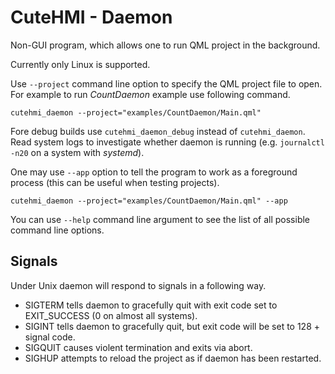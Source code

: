 # CuteHMI - Daemon

Non-GUI program, which allows one to run QML project in the background.

Currently only Linux is supported.

Use `--project` command line option to specify the QML project file to open.
For example to run *CountDaemon* example use following command.

```
cutehmi_daemon --project="examples/CountDaemon/Main.qml"
```
Fore debug builds use `cutehmi_daemon_debug` instead of `cutehmi_daemon`. Read system logs to investigate whether daemon is running
(e.g. `journalctl -n20` on a system with *systemd*).

One may use `--app` option to tell the program to work as a foreground process (this can be useful when testing projects).

```
cutehmi_daemon --project="examples/CountDaemon/Main.qml" --app
```

You can use `--help` command line argument to see the list of all possible command line options.


## Signals

Under Unix daemon will respond to signals in a following way.

- SIGTERM tells daemon to gracefully quit with exit code set to EXIT_SUCCESS (0 on almost all systems).
- SIGINT tells daemon to gracefully quit, but exit code will be set to 128 + signal code.
- SIGQUIT causes violent termination and exits via abort.
- SIGHUP attempts to reload the project as if daemon has been restarted.
